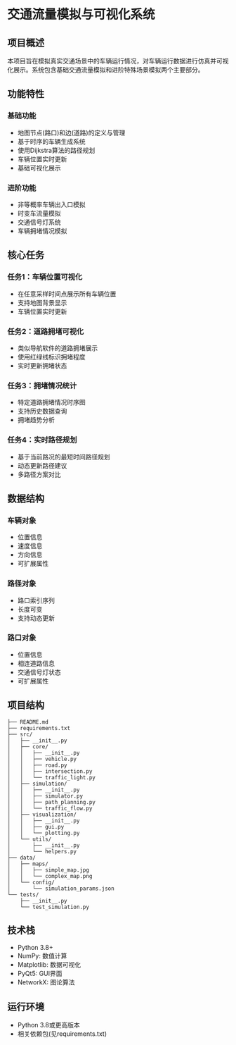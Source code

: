 # 交通流量模拟与可视化系统

## 项目概述
本项目旨在模拟真实交通场景中的车辆运行情况，对车辆运行数据进行仿真并可视化展示。系统包含基础交通流量模拟和进阶特殊场景模拟两个主要部分。

## 功能特性

### 基础功能
- 地图节点(路口)和边(道路)的定义与管理
- 基于时序的车辆生成系统
- 使用Dijkstra算法的路径规划
- 车辆位置实时更新
- 基础可视化展示

### 进阶功能
- 非等概率车辆出入口模拟
- 时变车流量模拟
- 交通信号灯系统
- 车辆拥堵情况模拟

## 核心任务

### 任务1：车辆位置可视化
- 在任意采样时间点展示所有车辆位置
- 支持地图背景显示
- 车辆位置实时更新

### 任务2：道路拥堵可视化
- 类似导航软件的道路拥堵展示
- 使用红绿线标识拥堵程度
- 实时更新拥堵状态

### 任务3：拥堵情况统计
- 特定道路拥堵情况时序图
- 支持历史数据查询
- 拥堵趋势分析

### 任务4：实时路径规划
- 基于当前路况的最短时间路径规划
- 动态更新路径建议
- 多路径方案对比

## 数据结构

### 车辆对象
- 位置信息
- 速度信息
- 方向信息
- 可扩展属性

### 路径对象
- 路口索引序列
- 长度可变
- 支持动态更新

### 路口对象
- 位置信息
- 相连道路信息
- 交通信号灯状态
- 可扩展属性

## 项目结构 

```
├── README.md
├── requirements.txt
├── src/
│   ├── __init__.py
│   ├── core/
│   │   ├── __init__.py
│   │   ├── vehicle.py
│   │   ├── road.py
│   │   ├── intersection.py
│   │   └── traffic_light.py
│   ├── simulation/
│   │   ├── __init__.py
│   │   ├── simulator.py
│   │   ├── path_planning.py
│   │   └── traffic_flow.py
│   ├── visualization/
│   │   ├── __init__.py
│   │   ├── gui.py
│   │   └── plotting.py
│   └── utils/
│       ├── __init__.py
│       └── helpers.py
├── data/
│   ├── maps/
│   │   ├── simple_map.jpg
│   │   └── complex_map.png
│   └── config/
│       └── simulation_params.json
└── tests/
    ├── __init__.py
    └── test_simulation.py
```


## 技术栈
- Python 3.8+
- NumPy: 数值计算
- Matplotlib: 数据可视化
- PyQt5: GUI界面
- NetworkX: 图论算法

## 运行环境
- Python 3.8或更高版本
- 相关依赖包(见requirements.txt)